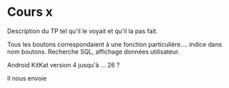 Cours x
========================

Description du TP tel qu'il le voyait et qu'il la pas fait. 

Tous les boutons correspondaient à une fonction particulière.... indice dans nom boutons. Recherche SQL, affichage données utilisateur. 

Android KitKat version 4 jusqu'à … 26 ? 

Il nous envoie  